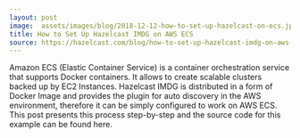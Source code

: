 ```yaml
---
layout: post
image:  assets/images/blog/2018-12-12-how-to-set-up-hazelcast-on-ecs.jpg
title: How to Set Up Hazelcast IMDG on AWS ECS
source: https://hazelcast.com/blog/how-to-set-up-hazelcast-imdg-on-aws-ecs/
---
```


Amazon ECS (Elastic Container Service) is a container orchestration service that supports Docker containers. It allows to create scalable clusters backed up by EC2 Instances. Hazelcast IMDG is distributed in a form of Docker Image and provides the plugin for auto discovery in the AWS environment, therefore it can be simply configured to work on AWS ECS. This post presents this process step-by-step and the source code for this example can be found here.